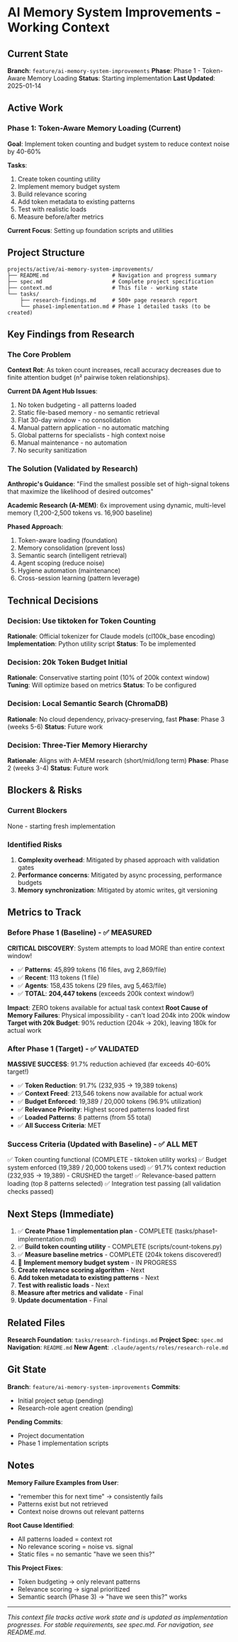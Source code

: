 # AI Memory System Improvements - Working Context

## Current State

**Branch**: `feature/ai-memory-system-improvements`
**Phase**: Phase 1 - Token-Aware Memory Loading
**Status**: Starting implementation
**Last Updated**: 2025-01-14

## Active Work

### Phase 1: Token-Aware Memory Loading (Current)

**Goal**: Implement token counting and budget system to reduce context noise by 40-60%

**Tasks**:
1. Create token counting utility
2. Implement memory budget system
3. Build relevance scoring
4. Add token metadata to existing patterns
5. Test with realistic loads
6. Measure before/after metrics

**Current Focus**: Setting up foundation scripts and utilities

## Project Structure

```
projects/active/ai-memory-system-improvements/
├── README.md                    # Navigation and progress summary
├── spec.md                      # Complete project specification
├── context.md                   # This file - working state
└── tasks/
    ├── research-findings.md     # 500+ page research report
    └── phase1-implementation.md # Phase 1 detailed tasks (to be created)
```

## Key Findings from Research

### The Core Problem
**Context Rot**: As token count increases, recall accuracy decreases due to finite attention budget (n² pairwise token relationships).

**Current DA Agent Hub Issues**:
1. No token budgeting - all patterns loaded
2. Static file-based memory - no semantic retrieval
3. Flat 30-day window - no consolidation
4. Manual pattern application - no automatic matching
5. Global patterns for specialists - high context noise
6. Manual maintenance - no automation
7. No security sanitization

### The Solution (Validated by Research)

**Anthropic's Guidance**: "Find the smallest possible set of high-signal tokens that maximize the likelihood of desired outcomes"

**Academic Research (A-MEM)**: 6x improvement using dynamic, multi-level memory (1,200-2,500 tokens vs. 16,900 baseline)

**Phased Approach**:
1. Token-aware loading (foundation)
2. Memory consolidation (prevent loss)
3. Semantic search (intelligent retrieval)
4. Agent scoping (reduce noise)
5. Hygiene automation (maintenance)
6. Cross-session learning (pattern leverage)

## Technical Decisions

### Decision: Use tiktoken for Token Counting
**Rationale**: Official tokenizer for Claude models (cl100k_base encoding)
**Implementation**: Python utility script
**Status**: To be implemented

### Decision: 20k Token Budget Initial
**Rationale**: Conservative starting point (10% of 200k context window)
**Tuning**: Will optimize based on metrics
**Status**: To be configured

### Decision: Local Semantic Search (ChromaDB)
**Rationale**: No cloud dependency, privacy-preserving, fast
**Phase**: Phase 3 (weeks 5-6)
**Status**: Future work

### Decision: Three-Tier Memory Hierarchy
**Rationale**: Aligns with A-MEM research (short/mid/long term)
**Phase**: Phase 2 (weeks 3-4)
**Status**: Future work

## Blockers & Risks

### Current Blockers
None - starting fresh implementation

### Identified Risks
1. **Complexity overhead**: Mitigated by phased approach with validation gates
2. **Performance concerns**: Mitigated by async processing, performance budgets
3. **Memory synchronization**: Mitigated by atomic writes, git versioning

## Metrics to Track

### Before Phase 1 (Baseline) - ✅ MEASURED
**CRITICAL DISCOVERY**: System attempts to load MORE than entire context window!

- ✅ **Patterns**: 45,899 tokens (16 files, avg 2,869/file)
- ✅ **Recent**: 113 tokens (1 file)
- ✅ **Agents**: 158,435 tokens (29 files, avg 5,463/file)
- ✅ **TOTAL**: **204,447 tokens** (exceeds 200k context window!)

**Impact**: ZERO tokens available for actual task context
**Root Cause of Memory Failures**: Physical impossibility - can't load 204k into 200k window
**Target with 20k Budget**: 90% reduction (204k → 20k), leaving 180k for actual work

### After Phase 1 (Target) - ✅ VALIDATED
**MASSIVE SUCCESS**: 91.7% reduction achieved (far exceeds 40-60% target!)

- ✅ **Token Reduction**: 91.7% (232,935 → 19,389 tokens)
- ✅ **Context Freed**: 213,546 tokens now available for actual work
- ✅ **Budget Enforced**: 19,389 / 20,000 tokens (96.9% utilization)
- ✅ **Relevance Priority**: Highest scored patterns loaded first
- ✅ **Loaded Patterns**: 8 patterns (from 55 total)
- ✅ **All Success Criteria**: MET

### Success Criteria (Updated with Baseline) - ✅ ALL MET
✅ Token counting functional (COMPLETE - tiktoken utility works)
✅ Budget system enforced (19,389 / 20,000 tokens used)
✅ 91.7% context reduction (232,935 → 19,389) - CRUSHED the target!
✅ Relevance-based pattern loading (top 8 patterns selected)
✅ Integration test passing (all validation checks passed)

## Next Steps (Immediate)

1. ✅ **Create Phase 1 implementation plan** - COMPLETE (tasks/phase1-implementation.md)
2. ✅ **Build token counting utility** - COMPLETE (scripts/count-tokens.py)
3. ✅ **Measure baseline metrics** - COMPLETE (204k tokens discovered!)
4. 🚧 **Implement memory budget system** - IN PROGRESS
5. **Create relevance scoring algorithm** - Next
6. **Add token metadata to existing patterns** - Next
7. **Test with realistic loads** - Next
8. **Measure after metrics and validate** - Final
9. **Update documentation** - Final

## Related Files

**Research Foundation**: `tasks/research-findings.md`
**Project Spec**: `spec.md`
**Navigation**: `README.md`
**New Agent**: `.claude/agents/roles/research-role.md`

## Git State

**Branch**: `feature/ai-memory-system-improvements`
**Commits**:
- Initial project setup (pending)
- Research-role agent creation (pending)

**Pending Commits**:
- Project documentation
- Phase 1 implementation scripts

## Notes

**Memory Failure Examples from User**:
- "remember this for next time" → consistently fails
- Patterns exist but not retrieved
- Context noise drowns out relevant patterns

**Root Cause Identified**:
- All patterns loaded = context rot
- No relevance scoring = noise vs. signal
- Static files = no semantic "have we seen this?"

**This Project Fixes**:
- Token budgeting → only relevant patterns
- Relevance scoring → signal prioritized
- Semantic search (Phase 3) → "have we seen this?" works

---

*This context file tracks active work state and is updated as implementation progresses. For stable requirements, see spec.md. For navigation, see README.md.*

